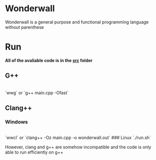 # Wonderwall
Wonderwall is a general purpose and functional programming language without parenthese

# Run
**All of the avaliable code is in the [src](/src) folder**

## G++
<br>
`wwg` or `g++ main.cpp -Ofast`

## Clang++
### Windows
<br>
`wwcl` or `clang++ -Oz main.cpp -o wonderwall.out`
### Linux
`./run.sh`

However, clang and g++ are somehow incompatible and the code is only able to run efficiently on g++
